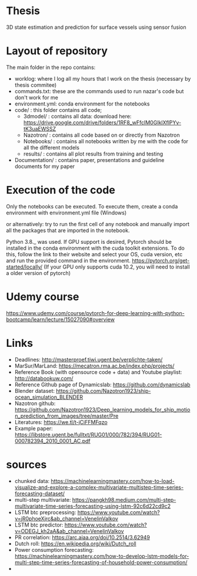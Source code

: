 # Thesis
3D state estimation and prediction for surface vessels using sensor fusion

# Layout of repository
The main folder in the repo contains:
- worklog: where I log all my hours that I work on the thesis (necessary by thesis commitee)
- commands.txt: these are the commands used to run nazar's code but don't work for me
- environment.yml: conda environment for the notebooks
- code/ : this folder contains all code; 
  - 3dmodel/ : contains all data: download here: https://drive.google.com/drive/folders/1RF8_wFfcIM0GIklXflPYv-tK3uaEWSSZ
  - Nazotron/ : contains all code based on or directly from Nazotron
  - Notebooks/ : contains all notebooks written by me with the code for all the different models
  - results/ : contains all plot results from training and testing
- Documentation/ : contains paper, presentations and guideline documents for my paper 

# Execution of the code
Only the notebooks can be executed. To execute them, create a conda environment with environment.yml file (Windows) 

or alternatively: try to run the first cell of any notebook and manually import all the packages that are imported in the notebook. 

Python 3.8._ was used. If GPU support is desired, Pytorch should be installed in the conda environment with the cuda toolkit extensions. To do this, follow the link to their website and select your OS, cuda version, etc and run the provided command in the environment. 
https://pytorch.org/get-started/locally/
(If your GPU only supports cuda 10.2, you will need to install a older version of pytorch)

# Udemy course
https://www.udemy.com/course/pytorch-for-deep-learning-with-python-bootcamp/learn/lecture/15027090#overview

# Links
- Deadlines: http://masterproef.tiwi.ugent.be/verplichte-taken/
- MarSur/MarLand: https://mecatron.rma.ac.be/index.php/projects/
- Reference Book (with opensource code + data) and Youtube playlist: http://databookuw.com/
- Reference Github page of Dynamicslab: https://github.com/dynamicslab
- Blender dataset: https://github.com/Nazotron1923/ship-ocean_simulation_BLENDER
- Nazotron github: https://github.com/Nazotron1923/Deep_learning_models_for_ship_motion_prediction_from_images/tree/master/Pre
- Literatures: https://we.tl/t-jCiFFMFqzo
- Example paper: https://libstore.ugent.be/fulltxt/RUG01/000/782/394/RUG01-000782394_2010_0001_AC.pdf

# sources
- chunked data: https://machinelearningmastery.com/how-to-load-visualize-and-explore-a-complex-multivariate-multistep-time-series-forecasting-dataset/
- multi-step multivariate: https://pangkh98.medium.com/multi-step-multivariate-time-series-forecasting-using-lstm-92c6d22cd9c2
- LSTM btc preprocessing: https://www.youtube.com/watch?v=jR0phoeXjrc&ab_channel=VenelinValkov
- LSTM btc predictor: https://www.youtube.com/watch?v=ODEGJ_kh2aA&ab_channel=VenelinValkov
- PR correlation: https://arc.aiaa.org/doi/10.2514/3.62949
- Dutch roll: https://en.wikipedia.org/wiki/Dutch_roll
- Power consumption forecasting: https://machinelearningmastery.com/how-to-develop-lstm-models-for-multi-step-time-series-forecasting-of-household-power-consumption/
- 
